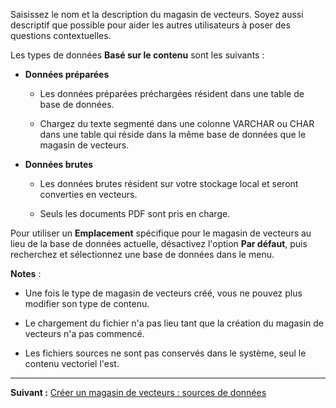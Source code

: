 Saisissez le nom et la description du magasin de vecteurs. Soyez aussi descriptif que possible pour aider les autres utilisateurs à poser des questions contextuelles.

Les types de données **Basé sur le contenu** sont les suivants :

-   **Données préparées**

    -   Les données préparées préchargées résident dans une table de base de données.


    -   Chargez du texte segmenté dans une colonne VARCHAR ou CHAR dans une table qui réside dans la même base de données que le magasin de vecteurs.


-   **Données brutes**

    -   Les données brutes résident sur votre stockage local et seront converties en vecteurs.


    -   Seuls les documents PDF sont pris en charge.


Pour utiliser un **Emplacement** spécifique pour le magasin de vecteurs au lieu de la base de données actuelle, désactivez l'option **Par défaut**, puis recherchez et sélectionnez une base de données dans le menu.

**Notes** : 

-   Une fois le type de magasin de vecteurs créé, vous ne pouvez plus modifier son type de contenu.


-   Le chargement du fichier n'a pas lieu tant que la création du magasin de vecteurs n'a pas commencé.


-   Les fichiers sources ne sont pas conservés dans le système, seul le contenu vectoriel l'est.


---

**Suivant :** [Créer un magasin de vecteurs : sources de données](dai1742946866871.md)

